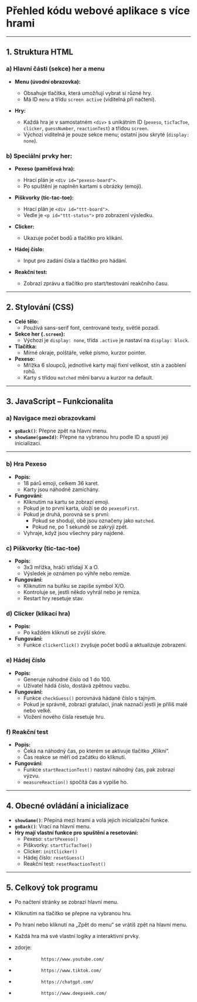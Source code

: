 



# Přehled kódu webové aplikace s více hrami

---

## 1. **Struktura HTML**

### a) **Hlavní části (sekce) her a menu**

- **Menu (úvodní obrazovka):**
  - Obsahuje tlačítka, která umožňují vybrat si různé hry.
  - Má ID `menu` a třídu `screen active` (viditelná při načtení).

- **Hry:**
  - Každá hra je v samostatném `<div>` s unikátním ID (`pexeso`, `ticTacToe`, `clicker`, `guessNumber`, `reactionTest`) a třídou `screen`.
  - Výchozí viditelná je pouze sekce menu; ostatní jsou skryté (`display: none`).

### b) **Speciální prvky her:**

- **Pexeso (paměťová hra):**
  - Hrací plán je `<div id="pexeso-board">`.
  - Po spuštění je naplněn kartami s obrázky (emoji).

- **Piškvorky (tic-tac-toe):**
  - Hrací plán je `<div id="ttt-board">`.
  - Vedle je `<p id="ttt-status">` pro zobrazení výsledku.

- **Clicker:**
  - Ukazuje počet bodů a tlačítko pro klikání.

- **Hádej číslo:**
  - Input pro zadání čísla a tlačítko pro hádání.

- **Reakční test:**
  - Zobrazí zprávu a tlačítko pro start/testování reakčního času.

---

## 2. **Stylování (CSS)**

- **Celé tělo:**
  - Používá sans-serif font, centrované texty, světlé pozadí.
- **Sekce her (`.screen`):**
  - Výchozí je `display: none`, třída `.active` je nastaví na `display: block`.
- **Tlačítka:**
  - Mírné okraje, polštáře, velké písmo, kurzor pointer.
- **Pexeso:**
  - Mřížka 6 sloupců, jednotlivé karty mají fixní velikost, stín a zaoblení rohů.
  - Karty s třídou `matched` mění barvu a kurzor na default.

---

## 3. **JavaScript – Funkcionalita**

### a) **Navigace mezi obrazovkami**

- **`goBack()`**: Přepne zpět na hlavní menu.
- **`showGame(gameId)`**: Přepne na vybranou hru podle ID a spustí její inicializaci.

---

### b) **Hra Pexeso**

- **Popis:**
  - 18 párů emoji, celkem 36 karet.
  - Karty jsou náhodně zamíchány.
- **Fungování:**
  - Kliknutím na kartu se zobrazí emoji.
  - Pokud je to první karta, uloží se do `pexesoFirst`.
  - Pokud je druhá, porovná se s první:
    - Pokud se shodují, obě jsou označeny jako `matched`.
    - Pokud ne, po 1 sekundě se zakryjí zpět.
  - Vyhraje, když jsou všechny páry najdené.

### c) **Piškvorky (tic-tac-toe)**

- **Popis:**
  - 3x3 mřížka, hráči střídají X a O.
  - Výsledek je oznámen po výhře nebo remíze.
- **Fungování:**
  - Kliknutím na buňku se zapíše symbol X/O.
  - Kontroluje se, jestli někdo vyhrál nebo je remíza.
  - Restart hry resetuje stav.

### d) **Clicker (klikací hra)**

- **Popis:**
  - Po každém kliknutí se zvýší skóre.
- **Fungování:**
  - Funkce `clickerClick()` zvyšuje počet bodů a aktualizuje zobrazení.

### e) **Hádej číslo**

- **Popis:**
  - Generuje náhodné číslo od 1 do 100.
  - Uživatel hádá číslo, dostává zpětnou vazbu.
- **Fungování:**
  - Funkce `checkGuess()` porovnává hádané číslo s tajným.
  - Pokud je správně, zobrazí gratulaci, jinak naznačí jestli je příliš malé nebo velké.
  - Vložení nového čísla resetuje hru.

### f) **Reakční test**

- **Popis:**
  - Čeká na náhodný čas, po kterém se aktivuje tlačítko „Klikni“.
  - Čas reakce se měří od začátku do kliknutí.
- **Fungování:**
  - Funkce `startReactionTest()` nastaví náhodný čas, pak zobrazí výzvu.
  - `measureReaction()` spočítá čas a vypíše ho.

---

## 4. **Obecné ovládání a inicializace**

- **`showGame()`**: Přepíná mezi hrami a volá jejich inicializační funkce.
- **`goBack()`**: Vrací na hlavní menu.
- **Hry mají vlastní funkce pro spuštění a resetování:**
  - Pexeso: `startPexeso()`
  - Piškvorky: `startTicTacToe()`
  - Clicker: `initClicker()`
  - Hádej číslo: `resetGuess()`
  - Reakční test: `resetReactionTest()`

---

## 5. **Celkový tok programu**

- Po načtení stránky se zobrazí hlavní menu.
- Kliknutím na tlačítko se přepne na vybranou hru.
- Po hraní nebo kliknutí na „Zpět do menu“ se vrátíš zpět na hlavní menu.
- Každá hra má své vlastní logiky a interaktivní prvky.

- zdorje:
-               https://www.youtube.com/
-               https://www.tiktok.com/
-               https://chatgpt.com/
-               https://www.deepseek.com/


